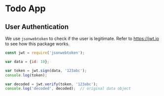 Todo App
========

User Authentication 
-------------------

We use `jsonwebtoken` to check if the user is legitimate. Refer to <https://jwt.io> to see
how this package works.

```javascript
const jwt = require('jsonwebtoken');

var data = {id: 10};

var token = jwt.sign(data, '123abc');
console.log(token);

var decoded = jwt.verify(token, '123abc');
console.log('decoded', decoded);  // original data object
```

